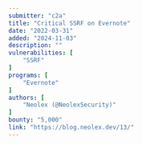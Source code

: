 ```yaml
---
submitter: "c2a"
title: "Critical SSRF on Evernote"
date: "2022-03-31"
added: "2024-11-03"
description: ""
vulnerabilities: [
    "SSRF"
]
programs: [
    "Evernote"
]
authors: [
    "Neolex (@NeolexSecurity)"
]
bounty: "5,000"
link: "https://blog.neolex.dev/13/"
---
```




